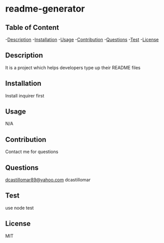 # readme-generator

  ## Table of Content
  -[Description](#Description)
  -[Installation](#Installation)
  -[Usage](#Usage)
  -[Contribution](#Contribution)
  -[Questions](#Questions)
  -[Test](#Test)
  -[License](#License)

  ## Description
  It is a project which helps developers type up their README files

  ## Installation
  Install inquirer first

  ## Usage
  N/A

  ## Contribution
  Contact me for questions

  ## Questions
  dcastillomar89@yahoo.com
  dcastillomar

  ## Test 
  use node test

  ## License
  MIT

